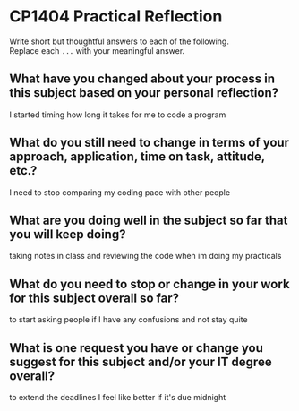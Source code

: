 # CP1404 Practical Reflection

Write short but thoughtful answers to each of the following.  
Replace each `...` with your meaningful answer.

## What have you changed about your process in this subject based on your personal reflection?

I started timing how long it takes for me to code a program

## What do you still need to change in terms of your approach, application, time on task, attitude, etc.?

I need to stop comparing my coding pace with other people

## What are you doing well in the subject so far that you will keep doing?

taking notes in class and reviewing the code when im doing my practicals 

## What do you need to stop or change in your work for this subject overall so far?

to start asking people if I have any confusions and not stay quite 

## What is one request you have or change you suggest for this subject and/or your IT degree overall?

to extend the deadlines I feel like better if it's due midnight 

